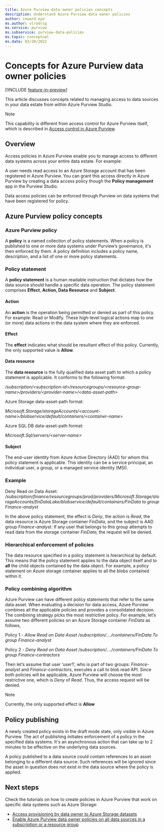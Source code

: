 ```yaml
---
title: Azure Purview data owner policies concepts
description: Understand Azure Purview data owner policies
author: inward-eye
ms.author: vlrodrig
ms.service: purview
ms.subservice: purview-data-policies
ms.topic: conceptual
ms.date: 03/20/2022
---
```


# Concepts for Azure Purview data owner policies

[!INCLUDE [feature-in-preview](includes/feature-in-preview.md)]

This article discusses concepts related to managing access to data sources in your data estate from within Azure Purview Studio.

> [!Note]
> This capability is different from access control for Azure Purview itself, which is described in [Access control in Azure Purview](catalog-permissions.md).

## Overview

Access policies in Azure Purview enable you to manage access to different data systems across your entire data estate. For example:

A user needs read access to an Azure Storage account that has been registered in Azure Purview. You can grant this access directly in Azure Purview by creating a data access policy though the **Policy management** app in the Purview Studio.

Data access policies can be enforced through Purview on data systems that have been registered for policy.

## Azure Purview policy concepts

### Azure Purview policy

A **policy** is a named collection of policy statements. When a policy is published to one or more data systems under Purview’s governance, it's then enforced by them. A policy definition includes a policy name, description, and a list of one or more policy statements.

### Policy statement

A **policy statement** is a human readable instruction that dictates how the data source should handle a specific data operation. The policy statement comprises **Effect**, **Action, Data Resource** and **Subject**.

#### Action

An **action** is the operation being permitted or denied as part of this policy. For example: Read or Modify. These high-level logical actions map to one (or more) data actions in the data system where they are enforced.

#### Effect

The **effect** indicates what should be resultant effect of this policy. Currently, the only supported value is **Allow**.

#### Data resource

The **data resource** is the fully qualified data asset path to which a policy statement is applicable. It conforms to the following format:

*/subscription/\<subscription-id>/resourcegroups/\<resource-group-name>/providers/\<provider-name>/\<data-asset-path>*

Azure Storage data-asset-path format:

*Microsoft.Storage/storageAccounts/\<account-name>/blobservice/default/containers/\<container-name>*

Azure SQL DB data-asset-path format:

*Microsoft.Sql/servers/\<server-name>*

#### Subject

The end-user identity from Azure Active Directory (AAD) for whom this policy statement is applicable. This identity can be a service principal, an individual user, a group, or a managed service identity (MSI).

### Example

Deny Read on Data Asset:
*/subscription/finance/resourcegroups/prod/providers/Microsoft.Storage/storageAccounts/finDataLake/blobservice/default/containers/FinData to group Finance-analyst*

In the above policy statement, the effect is *Deny*, the action is *Read*, the data resource is Azure Storage container *FinData*, and the subject is AAD group *Finance-analyst*. If any user that belongs to this group attempts to read data from the storage container *FinData*, the request will be denied.

### Hierarchical enforcement of policies

The data resource specified in a policy statement is hierarchical by default. This means that the policy statement applies to the data object itself and to **all** the child objects contained by the data object. For example, a policy statement on Azure storage container applies to all the blobs contained within it.

### Policy combining algorithm 

Azure Purview can have different policy statements that refer to the same data asset. When evaluating a decision for data access, Azure Purview combines all the applicable policies and provides a consolidated decision. The combining strategy picks the most restrictive policy.
For example, let’s assume two different policies on an Azure Storage container *FinData* as follows,

Policy 1 - *Allow Read on Data Asset /subscription/…./containers/FinData
To group Finance-analyst*

Policy 2 - *Deny Read on Data Asset /subscription/…./containers/FinData
To group Finance-contractors*

Then let’s assume that user ‘user1’, who is part of two groups:
*Finance-analyst* and *Finance-contractors*, executes a call to blob read API. Since both policies will be applicable, Azure Purview will choose the most restrictive one, which is *Deny* of *Read*. Thus, the access request will be denied.

> [!Note]
> Currently, the only supported effect is **Allow**

## Policy publishing

A newly created policy exists in the draft mode state, only visible in Azure Purview. The act of publishing initiates enforcement of a policy in the specified data systems. It's an asynchronous action that can take up to 2 minutes to be effective on the underlying data sources.

A policy published to a data source could contain references to an asset belonging to a different data source. Such references will be ignored since the asset in question does not exist in the data source where the policy is applied.

## Next steps
Check the tutorials on how to create policies in Azure Purview that work on specific data systems such as Azure Storage:

* [Access provisioning by data owner to Azure Storage datasets](tutorial-data-owner-policies-storage.md)
* [Enable Azure Purview data owner policies on all data sources in a subscription or a resource group](./tutorial-data-owner-policies-resource-group.md)
